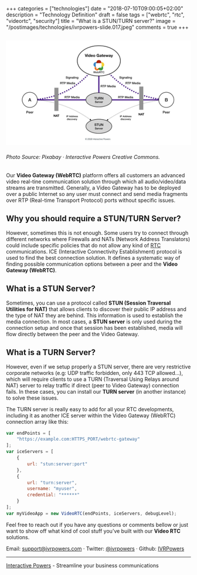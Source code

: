 +++
categories = ["technologies"]
date = "2018-07-10T09:00:05+02:00"
description = "Technology Definition"
draft = false
tags = ["webrtc", "rtc", "videortc", "security"]
title = "What is a STUN/TURN server?"
image = "/postimages/technologies/ivrpowers-slide.017.jpeg"
comments = true
+++

![STUN/TURN Server](/postimages/technologies/ivrpowers-turn-stun-screen.005.jpeg)
-----------
###### Photo Source: Pixabay · Interactive Powers Creative Commons.

Our **Video Gateway (WebRTC)** platform offers all customers an advanced video real-tine communication solution through which all audio/video/data streams are transmitted. Generally, a Video Gateway has to be deployed over a public Internet so any user must connect and send media fragments over RTP (Real-time Transport Protocol) ports without specific issues.

##	Why you should require a STUN/TURN Server?

However, sometimes this is not enough. Some users try to connect through different networks where Firewalls and NATs (Network Address Translators) could include specific policies that do not allow any kind of [RTC]() communications. ICE (Interactive Connectivity Establishment) protocol is used to find the best connection solution. It defines a systematic way of finding possible communication options between a peer and the **Video Gateway (WebRTC)**.

##	What is a STUN Server?

Sometimes, you can use a protocol called **STUN (Session Traversal Utilities for NAT)** that allows clients to discover their public IP address and the type of NAT they are behind. This information is used to establish the media connection. In most cases, a **STUN server** is only used during the connection setup and once that session has been established, media will flow directly between the peer and the Video Gateway.

##	What is a TURN Server?

However, even if we setup properly a STUN server, there are very restrictive corporate networks (e.g: UDP traffic forbidden, only 443 TCP allowed…), which will require clients to use a TURN (Traversal Using Relays around NAT) server to relay traffic if direct (peer to Video Gateway) connection fails. In these cases, you can install our **TURN server** (in another instance) to solve these issues.

The TURN server is really easy to add for all your RTC developments, including it as another ICE server within the Video Gateway (WebRTC) connection array like this:

```javascript
var endPoints = [
    "https://example.com:HTTPS_PORT/webrtc-gateway"
];
var iceServers = [
    {
        url: "stun:server:port"
    },
    {
        url: "turn:server", 
        username: "myuser", 
        credential: "******"
    }
];
var myVideoApp = new VideoRTC(endPoints, iceServers, debugLevel);
```

Feel free to reach out if you have any questions or comments bellow or just want to show off what kind of cool stuff you’ve built with our **Video RTC** solutions.

Email: [support@ivrpowers.com](mailto:support@ivrpowers.com) · Twitter: [@ivrpowers](https://twitter.com/ivrpowers) · Github: [IVRPowers](https://github.com/ivrpowers)

---
[Interactive Powers](http://www.ivrpowers.com/) - Streamline your business communications
